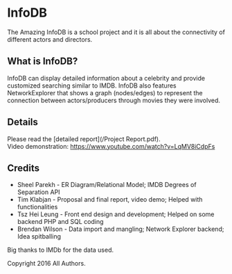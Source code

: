 # InfoDB
The Amazing InfoDB is a school project and it is all about the connectivity of different actors and directors.

## What is InfoDB?
InfoDB can display detailed information about a celebrity and provide customized searching similar to IMDB. InfoDB also features NetworkExplorer that shows a graph (nodes/edges) to represent the connection between actors/producers through movies they were involved.

## Details
Please read the [detailed report](/Project Report.pdf).  
Video demonstration: https://www.youtube.com/watch?v=LqMV8iCdpFs

## Credits
- Sheel Parekh - ER Diagram/Relational Model; IMDB Degrees of Separation API
- Tim Klabjan - Proposal and final report, video demo; Helped with functionalities
- Tsz Hei Leung - Front end design and development; Helped on some backend PHP and SQL coding
- Brendan Wilson - Data import and mangling; Network Explorer backend; Idea spitballing

Big thanks to IMDb for the data used.

Copyright 2016 All Authors.
